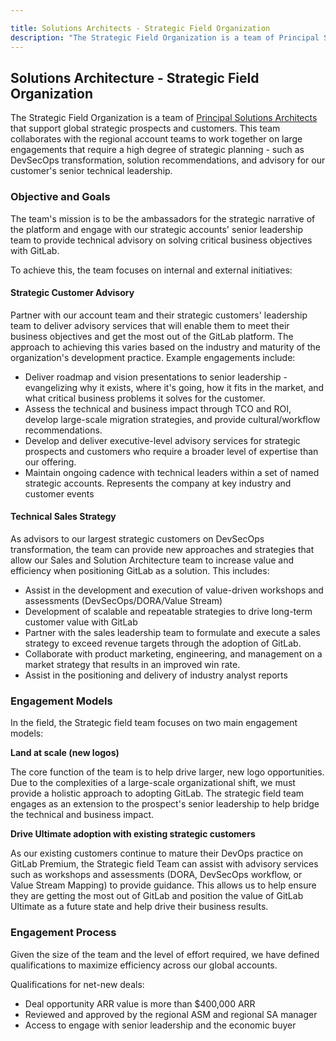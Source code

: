 ```yaml
---

title: Solutions Architects - Strategic Field Organization
description: "The Strategic Field Organization is a team of Principal Solutions Architects that support global strategic sales opportunities and customers."
---
```







## Solutions Architecture - Strategic Field Organization

The Strategic Field Organization is a team of [Principal Solutions Architects](/job-families/sales/solutions-architect/#principal-solutions-architect-responsibilities) that support global strategic prospects and customers. This team collaborates with the regional account teams to work together on large engagements that require a high degree of strategic planning - such as DevSecOps transformation, solution recommendations, and advisory for our customer's senior technical leadership.

### Objective and Goals

The team's mission is to be the ambassadors for the strategic narrative of the platform and engage with our strategic accounts' senior leadership team to provide technical advisory on solving critical business objectives with GitLab.

To achieve this, the team focuses on internal and external initiatives:

#### Strategic Customer Advisory

Partner with our account team and their strategic customers' leadership team to deliver advisory services that will enable them to meet their business objectives and get the most out of the GitLab platform. The approach to achieving this varies based on the industry and maturity of the organization's development practice. Example engagements include:
- Deliver roadmap and vision presentations to senior leadership - evangelizing why it exists, where it's going, how it fits in the market, and what critical business problems it solves for the customer.
- Assess the technical and business impact through TCO and ROI, develop large-scale migration strategies, and provide cultural/workflow recommendations.
- Develop and deliver executive-level advisory services for strategic prospects and customers who require a broader level of expertise than our offering.
- Maintain ongoing cadence with technical leaders within a set of named strategic accounts.
Represents the company at key industry and customer events

#### Technical Sales Strategy

As advisors to our largest strategic customers on DevSecOps transformation, the team can provide new approaches and strategies that allow our Sales and Solution Architecture team to increase value and efficiency when positioning GitLab as a solution. This includes:
- Assist in the development and execution of value-driven workshops and assessments (DevSecOps/DORA/Value Stream)
- Development of scalable and repeatable strategies to drive long-term customer value with GitLab
- Partner with the sales leadership team to formulate and execute a sales strategy to exceed revenue targets through the adoption of GitLab.
- Collaborate with product marketing, engineering, and management on a market strategy that results in an improved win rate.
- Assist in the positioning and delivery of industry analyst reports

### Engagement Models

In the field, the Strategic field team focuses on two main engagement models:

**Land at scale (new logos)**

The core function of the team is to help drive larger, new logo opportunities.  Due to the complexities of a large-scale organizational shift, we must provide a holistic approach to adopting GitLab. The strategic field team engages as an extension to the prospect's senior leadership to help bridge the technical and business impact.  

**Drive Ultimate adoption with existing strategic customers**

As our existing customers continue to mature their DevOps practice on GitLab Premium, the Strategic field Team can assist with advisory services such as workshops and assessments (DORA, DevSecOps workflow, or Value Stream Mapping) to provide guidance. This allows us to help ensure they are getting the most out of GitLab and position the value of GitLab Ultimate as a future state and help drive their business results.

### Engagement Process

Given the size of the team and the level of effort required, we have defined qualifications to maximize efficiency across our global accounts.

Qualifications for net-new deals:

- Deal opportunity ARR value is more than $400,000 ARR
- Reviewed and approved by the regional ASM and regional SA manager
- Access to engage with senior leadership and the economic buyer
